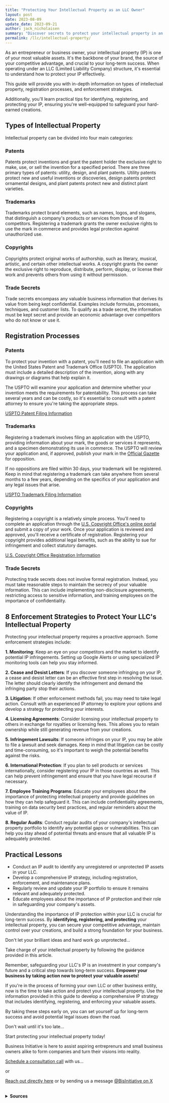 ```yaml
---
title: "Protecting Your Intellectual Property as an LLC Owner"
layout: post
date: 2023-08-09
update_date: 2023-09-21
author: jack_nicholaisen
summary: "Discover secrets to protect your intellectual property in an LLC! Learn types, registration, enforcement, and tips for success. Don't let ideas slip away!"
permalink: /llc/intellectual-property/
---
```


As an entrepreneur or business owner, your intellectual property (IP) is one of your most valuable assets. It's the backbone of your brand, the source of your competitive advantage, and crucial to your long-term success. When operating under an LLC (Limited Liability Company) structure, it's essential to understand how to protect your IP effectively. 

This guide will provide you with in-depth information on types of intellectual property, registration processes, and enforcement strategies.

Additionally, you'll learn practical tips for identifying, registering, and protecting your IP, ensuring you're well-equipped to safeguard your hard-earned creations.

## Types of Intellectual Property

Intellectual property can be divided into four main categories:

### Patents

Patents protect inventions and grant the patent holder the exclusive right to make, use, or sell the invention for a specified period. There are three primary types of patents: utility, design, and plant patents. Utility patents protect new and useful inventions or discoveries, design patents protect ornamental designs, and plant patents protect new and distinct plant varieties.

### Trademarks

Trademarks protect brand elements, such as names, logos, and slogans, that distinguish a company's products or services from those of its competitors. Registering a trademark grants the owner exclusive rights to use the mark in commerce and provides legal protection against unauthorized use.

### Copyrights

Copyrights protect original works of authorship, such as literary, musical, artistic, and certain other intellectual works. A copyright grants the owner the exclusive right to reproduce, distribute, perform, display, or license their work and prevents others from using it without permission.

### Trade Secrets

Trade secrets encompass any valuable business information that derives its value from being kept confidential. Examples include formulas, processes, techniques, and customer lists. To qualify as a trade secret, the information must be kept secret and provide an economic advantage over competitors who do not know or use it.

## Registration Processes

### Patents

To protect your invention with a patent, you'll need to file an application with the United States Patent and Trademark Office (USPTO). The application must include a detailed description of the invention, along with any drawings or diagrams that help explain it. 

The USPTO will examine your application and determine whether your invention meets the requirements for patentability. This process can take several years and can be costly, so it's essential to consult with a patent attorney to ensure you're taking the appropriate steps.

[USPTO Patent Filing Information](https://www.uspto.gov/patents/basics)

### Trademarks

Registering a trademark involves filing an application with the USPTO, providing information about your mark, the goods or services it represents, and a specimen demonstrating its use in commerce. The USPTO will review your application and, if approved, publish your mark in the [Official Gazette](https://www.uspto.gov/learning-and-resources/official-gazette) for opposition. 

If no oppositions are filed within 30 days, your trademark will be registered. Keep in mind that registering a trademark can take anywhere from several months to a few years, depending on the specifics of your application and any legal issues that arise.

[USPTO Trademark Filing Information](https://www.uspto.gov/trademarks/basics)

### Copyrights

Registering a copyright is a relatively simple process. You'll need to complete an application through the [U.S. Copyright Office's online portal](https://www.copyright.gov/registration/) and submit a copy of your work. Once your application is reviewed and approved, you'll receive a certificate of registration. Registering your copyright provides additional legal benefits, such as the ability to sue for infringement and collect statutory damages.

[U.S. Copyright Office Registration Information](https://www.copyright.gov/registration)

### Trade Secrets

Protecting trade secrets does not involve formal registration. Instead, you must take reasonable steps to maintain the secrecy of your valuable information. This can include implementing non-disclosure agreements, restricting access to sensitive information, and training employees on the importance of confidentiality.

## 8 Enforcement Strategies to Protect Your LLC's Intellectual Property

Protecting your intellectual property requires a proactive approach. Some enforcement strategies include:

**1.  Monitoring**: Keep an eye on your competitors and the market to identify potential IP infringements. Setting up Google Alerts or using specialized IP monitoring tools can help you stay informed.

**2.  Cease and Desist Letters**: If you discover someone infringing on your IP, a cease and desist letter can be an effective first step in resolving the issue. The letter should clearly identify the infringement and demand the infringing party stop their actions.

**3.  Litigation**: If other enforcement methods fail, you may need to take legal action. Consult with an experienced IP attorney to explore your options and develop a strategy for protecting your interests.

**4.  Licensing Agreements**: Consider licensing your intellectual property to others in exchange for royalties or licensing fees. This allows you to retain ownership while still generating revenue from your creations.

**5.  Infringement Lawsuits**: If someone infringes on your IP, you may be able to file a lawsuit and seek damages. Keep in mind that litigation can be costly and time-consuming, so it's important to weigh the potential benefits against the risks.

**6.  International Protection**: If you plan to sell products or services internationally, consider registering your IP in those countries as well. This can help prevent infringement and ensure that you have legal recourse if necessary.

**7.  Employee Training Programs**: Educate your employees about the importance of protecting intellectual property and provide guidelines on how they can help safeguard it. This can include confidentiality agreements, training on data security best practices, and regular reminders about the value of IP.

**8.  Regular Audits**: Conduct regular audits of your company's intellectual property portfolio to identify any potential gaps or vulnerabilities. This can help you stay ahead of potential threats and ensure that all valuable IP is adequately protected.

## Practical Lessons

-   Conduct an IP audit to identify any unregistered or unprotected IP assets in your LLC.
-   Develop a comprehensive IP strategy, including registration, enforcement, and maintenance plans.
-   Regularly review and update your IP portfolio to ensure it remains relevant and adequately protected.
-   Educate employees about the importance of IP protection and their role in safeguarding your company's assets.

Understanding the importance of IP protection within your LLC is crucial for long-term success. By **identifying, registering, and protecting** your intellectual property, you can secure your competitive advantage, maintain control over your creations, and build a strong foundation for your business.

Don't let your brilliant ideas and hard work go unprotected...

Take charge of your intellectual property by following the guidance provided in this article.

Remember, safeguarding your LLC's IP is an investment in your company's future and a critical step towards long-term success. **Empower your business by taking action now to protect your valuable assets!**

If you're in the process of forming your own LLC or other business entity, now is the time to take action and protect your intellectual property. Use the information provided in this guide to develop a comprehensive IP strategy that includes identifying, registering, and enforcing your valuable assets.

By taking these steps early on, you can set yourself up for long-term success and avoid potential legal issues down the road.

Don't wait until it's too late...

Start protecting your intellectual property today!

Business Initiative is here to assist aspiring entreprenurs and small business owners alike to form companies and turn their visions into reality.

[Schedule a consultation call](https://calendly.com/businessinitiative/30-minute-consultation-call) with us...

or

[Reach out directly here](https://www.businessinitiative.org/contact/) or by sending us a message [@BisInitiative on X](https://twitter.com/BisInitiative)

<script async data-uid="0625212ce2" src="https://adept-hustler-4565.ck.page/0625212ce2/index.js"></script>

<br>
<details>
<summary><b>Sources</b></summary>
<br>
<p></p>
<ul>
    <li><a href="https://www.uspto.gov/patents/basics">USPTO Patent Filing Information</a></li>
    <li><a href="https://www.uspto.gov/trademarks/basics">USPTO Trademark Filing Information</a></li>
    <li><a href="https://www.copyright.gov/registration">U.S. Copyright Office Registration Information</a></li>
    <li><a href="https://www.uspto.gov/learning-and-resources/official-gazette">Official Gazette</a></li>
    <li><a href="https://www.copyright.gov/registration/">U.S. Copyright Office's online portal</a></li>
</ul>
</details>


